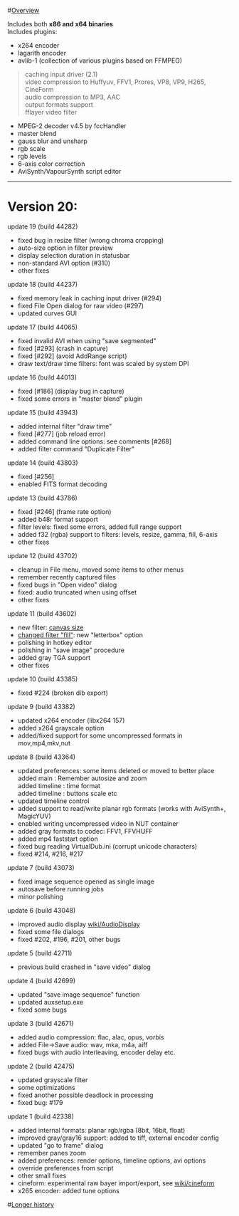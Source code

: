 #[Overview](https://sourceforge.net/p/vdfiltermod/wiki/)

Includes both **x86 and x64 binaries**  
Includes plugins:

*  x264 encoder
*  lagarith encoder
*  avlib-1 (collection of various plugins based on FFMPEG)
  > caching input driver (2.1)  
  > video compression to Huffyuv, FFV1, Prores, VP8, VP9, H265, CineForm  
  > audio compression to MP3, AAC  
  > output formats support  
  > fflayer video filter  
*  MPEG-2 decoder v4.5 by fccHandler
*  master blend
*  gauss blur and unsharp
*  rgb scale
*  rgb levels
*  6-axis color correction
*  AviSynth/VapourSynth script editor

-------

# Version 20:

update 19 (build 44282)

* fixed bug in resize filter (wrong chroma cropping)  
* auto-size option in filter preview  
* display selection duration in statusbar  
* non-standard AVI option (#310)  
* other fixes  

update 18 (build 44237)

* fixed memory leak in caching input driver (#294)  
* fixed File Open dialog for raw video (#297)  
* updated curves GUI  

update 17 (build 44065)

* fixed invalid AVI when using "save segmented"  
* fixed [#293] (crash in capture)  
* fixed [#292] (avoid AddRange script)  
* draw text/draw time filters: font was scaled by system DPI  

update 16 (build 44013)

* fixed [#186] (display bug in capture)  
* fixed some errors in "master blend" plugin  

update 15 (build 43943)

* added internal filter "draw time"    
* fixed [#277] (job reload error)  
* added command line options: see comments [#268]  
* added filter command "Duplicate Filter"  

update 14 (build 43803)

* fixed [#256]  
* enabled FITS format decoding  

update 13 (build 43786)

* fixed [#246] (frame rate option)  
* added b48r format support  
* filter levels: fixed some errors, added full range support  
* added f32 (rgba) support to filters: levels, resize, gamma, fill, 6-axis  
* other fixes  

update 12 (build 43702)

* cleanup in File menu, moved some items to other menus  
* remember recently captured files  
* fixed bugs in "Open video" dialog  
* fixed: audio truncated when using offset  
* other fixes  

update 11 (build 43602)

* new filter: [canvas size](https://sourceforge.net/p/vdfiltermod/wiki/canvas_size/)  
* [changed filter "fill"](https://sourceforge.net/p/vdfiltermod/wiki/fill/): new "letterbox" option  
* polishing in hotkey editor  
* polishing in "save image" procedure  
* added gray TGA support  
* other fixes  

update 10 (build 43385)

* fixed #224 (broken dib export)  

update 9 (build 43382)

* updated x264 encoder (libx264 157)  
* added x264 grayscale option  
* added/fixed support for some uncompressed formats in mov,mp4,mkv,nut  

update 8 (build 43364)

* updated preferences:
  some items deleted or moved to better place  
  added main : Remember autosize and zoom  
  added timeline : time format  
  added timeline : buttons scale etc  
* updated timeline control  
* added support to read/write planar rgb formats (works with AviSynth+, MagicYUV)  
* enabled writing uncompressed video in NUT container  
* added gray formats to codec: FFV1, FFVHUFF  
* added mp4 faststart option  
* fixed bug reading VirtualDub.ini (corrupt unicode characters)  
* fixed #214, #216, #217  

update 7 (build 43073)

* fixed image sequence opened as single image  
* autosave before running jobs  
* minor polishing  

update 6 (build 43048)

* improved audio display [wiki/AudioDisplay](https://sourceforge.net/p/vdfiltermod/wiki/AudioDisplay/)  
* fixed some file dialogs  
* fixed #202, #196, #201, other bugs  

update 5 (build 42711)

* previous build crashed in "save video" dialog  

update 4 (build 42699)

* updated "save image sequence" function  
* updated auxsetup.exe  
* fixed some bugs  

update 3 (build 42671)

* added audio compression: flac, alac, opus, vorbis  
* added File->Save audio: wav, mka, m4a, aiff  
* fixed bugs with audio interleaving, encoder delay etc.  

update 2 (build 42475)

* updated grayscale filter  
* some optimizations  
* fixed another possible deadlock in processing  
* fixed bug: #179  

update 1 (build 42338)

* added internal formats: planar rgb/rgba (8bit, 16bit, float)  
* improved gray/gray16 support: added to tiff, external encoder config  
* updated "go to frame" dialog  
* remember panes zoom  
* added preferences: render options, timeline options, avi options  
* override preferences from script  
* other small fixes  
* cineform: experimental raw bayer import/export, see  [wiki/cineform](https://sourceforge.net/p/vdfiltermod/wiki/cineform/)
* x265 encoder: added tune options  

#[Longer history](https://sourceforge.net/p/vdfiltermod/wiki/changes/)
